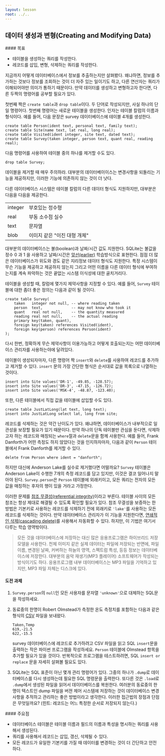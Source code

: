 ```yaml
---
layout: lesson
root: ../..
---
```


## 데이터 생성과 변형(Creating and Modifying Data)


<div class="objectives" markdown="1">
#### 목표

*   테이블을 생성하는 쿼리를 작성한다.
*   레코드를 삽입, 변형, 삭제하는 쿼리를 작성한다.
</div>


지금까지 어떻게 데이터베이스에서 정보를 추출하는지만 살펴봤다.
왜냐하면, 정보를 추가하는 것보다 정보를 조회하는 것이 더 자주 있는 일이기도 하고, 다른 연산자는 쿼리가 이해되어야만 의미가 통하기 때문이다.
만약 데이터를 생성하고 변형하고자 한다면, 다른 두짝의 명령어를 공부할 필요가 있다.

첫번째 짝은 `create table`과 `drop table`이다.
두 단어로 작성되지만, 사실 하나의 단일 명령어다.
첫번째 명령어는 새로운 테이블을 생성한다. 인자는 테이블 칼럼의 이름과 형식이다.
예를 들어, 다음 문장은 survey 데이터베이스에 테이블 4개를 생성한다.

~~~
create table Person(ident text, personal text, family text);
create table Site(name text, lat real, long real);
create table Visited(ident integer, site text, dated text);
create table Survey(taken integer, person text, quant real, reading real);
~~~

다음 명령어를 사용하여 테이블 중의 하나를 제거할 수도 있다.

~~~
drop table Survey;
~~~

데이블을 제거할 때 매우 주의하라. 대부분의 데이터베이이스는 변경사항을 되돌리는 기능을 제공하지만, 이러한 기능에 의존하지 않는 것이 더 낫다.

다른 데이터베이스 시스템은 테이블 칼럼의 다른 데이터 형식도 지원하지만,
대부분은 다음을 다음을 제공한다.

<table>
  <tr> <td>integer</td> <td>부호있는 정수형</td> </tr>
  <tr> <td>real</td> <td>부동 소수점 실수</td> </tr>
  <tr> <td>text</td> <td>문자열</td> </tr>
  <tr> <td>blob</td> <td>이미지 같은 "이진 대형 개체"</td> </tr>
</table>

대부분의 데이터베이스는 불(boolean)과 날짜/시간 값도 지원한다.
SQLite는 불값을 정수 0 과 1 을 사용하고 날짜/시간은 [앞선(earlier)](#a:dates) 학습방식으로 표현한다. 
점점 더 많은 데이터베이스가 위도와 경도 같은 지리정보 데이터 형식도 지원한다.
특정 시스템이 무슨 기능을 제공하고 제공하지 않는지 그리고 어떤 이름을 다른 데이터 형식에 
부여하는지를 계속 파악하는 것은 끝없는 시스템 이식성에 대한 골치거리다.

테이블을 생성할 때, 칼럼에 몇가지 제약사항을 지정할 수 있다.
예를 들어, `Survey` 테이블에 대한 좀더 좋은 정의는 다음과 같이 될 것이다.

~~~
create table Survey(
    taken   integer not null, -- where reading taken
    person  text,             -- may not know who took it
    quant   real not null,    -- the quantity measured
    reading real not null,    -- the actual reading
    primary key(taken, quant),
    foreign key(taken) references Visited(ident),
    foreign key(person) references Person(ident)
);
~~~

다시 한번, 정확하게 무슨 제약사항이 이용가능하고 어떻게 호출되는지는 어떤 데이터베이스 관리자를 사용하는야에 달려있다.
  
테이블이 생성되자마자, 다른 명령어 짝 `insert`와 `delete`를 사용하여 레코드를 추가하고 제거할 수 있다.
`insert` 문의 가장 간단한 형식은 순서대로 값을 목록으로 나열하는 것이다.

~~~
insert into Site values('DR-1', -49.85, -128.57);
insert into Site values('DR-3', -47.15, -126.72);
insert into Site values('MSK-4', -48.87, -123.40);
~~~

또한, 다른 테이블에서 직접 값을 테이블에 삽입할 수도 있다.

~~~
create table JustLatLong(lat text, long text);
insert into JustLatLong select lat, long from site;
~~~

레코드를 삭제하는 것은 약간 난이도가 있다.
왜냐하면, 데이터베이스가 내부적으로 일관성을 보장할 필요가 있기 때문이다.
만약 하나의 단독 테이블만 관심을 둔다면, 삭제하고자 하는 레코드와 매칭되는 
`where`절과 `delete`문을 함께 사용한다.
예를 들어, Frank Danforth가 어떤 측정도 하지 않았다는 것을 인지하자마자,
다음과 같이 `Person` 테이블에서 Frank Danforth를 제거할 수 있다.

~~~
delete from Person where ident = "danforth";
~~~

하지만 대신에 Anderson Lake를 실수로 제거했다면 어떨까요?
`Survey` 테이블은 Anderson Lake이 수행한 7개의 측정 레코드를 담고 있지만,
이것은 결코 일어나지 말아야 된다.
`Survey.person`은 `Person` 테이블에 외래키이고,
모든 쿼리는  전자의 모든 값을 매칭하는 후자의 행이 있을 거라고 가정한다.

이러한 문제를 [참조 무결성(referential integrity)](../../gloss.html#referential-integrity)이라고 부른다. 테이블 사이의 모든 참조는 항상 제대로 해결될 수 있도록 확인할 필요가 있다.
참조 무결성을 보증하는 한 방법은 기본키로 사용하는 레코드를 삭제하기 전에 외래키로 
`'lake'`를 사용하는 모든 레코드를 삭제하는 것이다.
만약 데이터베이스 관리자가 이 기능을 지원한다면, 
[연쇄적인 삭제(cascading delete)](../../gloss.html#cascading-delete)를 사용해서 자동화할 수 있다.
하지만, 이 기법은 여기서 다루는 학습 영역밖이다.

> 모든 것을 데이터베이스에 저장하는 대신 많은 응용프로그램은 
> 하이브리드 저장 모델을 사용한다.
> 천체 이미지 같은 실제 데이터는 파일에 저장되는 반면에, 파일 이름, 변경된 날짜,
> 커버하는 하늘의 영역, 스펙트럼 특성, 등등 정보는 데이터베이스에 저장한다.
> 대부분의 음악 재생기(MP3 플레이어) 소프트웨어가 작성되는 방식이기도 하다.
> 응용프로그램 내부 데이터베이스는 MP3 파일을 기억하고 있지만, MP3 파일 자체는 디스크에 있다.


#### 도전 과제

1.  `Survey.person`의 `null`인 모든 사용자를 문자열 `'unknown'`으로 대체하는 SQL문을 작성하세요.

2.  동료중의 한명이 Robert Olmstead가 측정한 온도 측정치를 포함하는 다음과 같은 형식의
    [CSV](../../gloss.html#comma-separeted-values) 파일을 보내왔다.

    ~~~
    Taken,Temp
    619,-21.5
    622,-15.5
    ~~~
    
    survey 데이터베이스에 레코드로 추가하려고 CSV 파일을 읽고 SQL `insert`문을 출력하는 
    작은 파이썬 프로그램을 작성하세요.
    `Person` 테이블에 Olmstead 항목을 추가할 필요가 있을 것이다.
    반복적으로 프로그램을 테스트하려면, SQL `insert or replace` 문을 자세히 살펴볼 필요도 있다.
    
3.  SQLite는 SQL 표준이 아닌 몇개 관리 명령어가 있다.
    그중의 하나가 `.dump`로 데이터베이스를 다시 생성하는데 필요한 SQL 명령문을 출력한다.
    또다른 것은 `.load`로 `.dump`에서 생성된 파일을 읽어서 데이터베이스를 복원한다.
    여러분의 동료중의 한명이 텍스트인 dump 파일을 버젼 제어 시스템에 저장하는 것이
    데이터베이스 변경사항을 추적하고 관리하는 좋은 방법이라고 생각한다.
    이러한 접근법의 장점과 단점은 무엇일까요? (힌트: 레코드는 어느 특정한 순서로 저장되지 않는다.)


<div class="keypoints" markdown="1">
#### 주요점

*   데이터베이스 테이블은 테이블 이름과 필드의 이름과 특성을 명시하는 쿼리를 사용해서 생성된다.
*   쿼리를 사용해서 레코드는 삽입, 갱신, 삭제될 수 있다.
*   모든 레코드가 유일한 기본키를 가질 때 데이터를 변경하는 것이 더 간단하고 안전하다.
</div>


<pre class="in"><code></code></pre>
